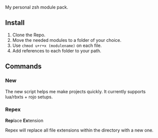 My personal zsh module pack.

## Install

1. Clone the Repo.
2. Move the needed modules to a folder of your choice.
3. Use `chmod u+r+x (modulename)` on each file.
4. Add references to each folder to your path.

## Commands

### New

The new script helps me make projects quickly. It currently supports lua/rbxts + rojo setups.

### Repex

**Rep**lace **Ex**tension

Repex will replace all file extensions within the directory with a new one.
